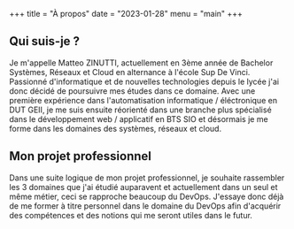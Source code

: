 +++
title = "À propos"
date = "2023-01-28"
menu = "main"
+++

## Qui suis-je ?

Je m'appelle Matteo ZINUTTI, actuellement en 3ème année de Bachelor Systèmes, Réseaux et Cloud en alternance à l'école Sup De Vinci. Passionné d'informatique et de nouvelles technologies depuis le lycée j'ai donc décidé de poursuivre mes études dans ce domaine. Avec une première expérience dans l'automatisation informatique / éléctronique en DUT GEII, je me suis ensuite réorienté dans une branche plus spécialisé dans le développement web / applicatif en BTS SIO et désormais je me forme dans les domaines des systèmes, réseaux et cloud.

## Mon projet professionnel

Dans une suite logique de mon projet professionnel, je souhaite rassembler les 3 domaines que j'ai étudié auparavent et actuellement dans un seul et même métier, ceci se rapproche beaucoup du DevOps. J'essaye donc déjà de me former à titre personnel dans le domaine du DevOps afin d'acquérir des compétences et des notions qui me seront utiles dans le futur.
